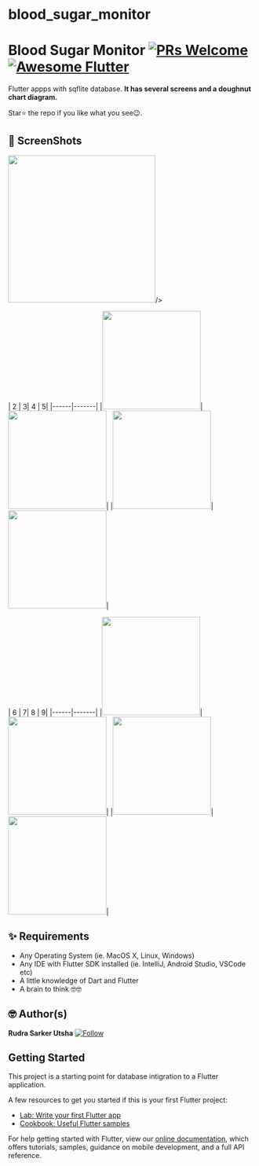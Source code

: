 # blood_sugar_monitor

# Blood Sugar Monitor [![PRs Welcome](https://img.shields.io/badge/PRs-welcome-brightgreen.svg?style=flat-square)](http://makeapullrequest.com) <a href="https://github.com/RudraSarker"><img alt="Awesome Flutter" src="https://img.shields.io/badge/Awesome-Flutter-blue.svg?longCache=true&style=flat-square" /></a>

Flutter appps with sqflite database. 
**It has several screens and a doughnut chart diagram.**

Star⭐ the repo if you like what you see😉.


## 📸 ScreenShots

<img src="ss/1.png" width="300">/>

| 2 | 3| 4 | 5|
|------|-------|
|<img src="ss/2.png" width="200">|<img src="ss/3.png" width="200">|
|<img src="ss/4.png" width="200">|<img src="ss/5.png" width="200">|

| 6 | 7| 8 | 9|
|------|-------|
|<img src="ss/6.png" width="200">|<img src="ss/7.png" width="200">|
|<img src="ss/8.png" width="200">|<img src="ss/9.png" width="200">|






## ✨ Requirements
* Any Operating System (ie. MacOS X, Linux, Windows)
* Any IDE with Flutter SDK installed (ie. IntelliJ, Android Studio, VSCode etc)
* A little knowledge of Dart and Flutter
* A brain to think 🤓🤓

## 🤓 Author(s)
**Rudra Sarker Utsha** [![ Follow](https://github.com/RudraSarker)](https://github.com/RudraSarker)

## Getting Started

This project is a starting point for database intigration to a Flutter application.

A few resources to get you started if this is your first Flutter project:

- [Lab: Write your first Flutter app](https://flutter.io/docs/get-started/codelab)
- [Cookbook: Useful Flutter samples](https://flutter.io/docs/cookbook)

For help getting started with Flutter, view our 
[online documentation](https://flutter.io/docs), which offers tutorials, 
samples, guidance on mobile development, and a full API reference.
